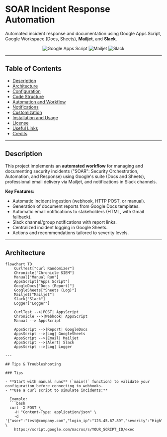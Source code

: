# SOAR Incident Response Automation

Automated incident response and documentation using Google Apps Script, Google Workspace (Docs, Sheets), **Mailjet**, and **Slack**.

<div align="center">
<img src="https://img.shields.io/badge/Automation-Google%20Apps%20Script-blue" alt="Google Apps Script"/>
<img src="https://img.shields.io/badge/Email-Mailjet-green" alt="Mailjet"/>
<img src="https://img.shields.io/badge/Chat-Slack-%234A154B" alt="Slack"/>
</div>

---

## Table of Contents

- [Description](#description)
- [Architecture](#architecture)
- [Configuration](#configuration)
- [Code Structure](#code-structure)
- [Automation and Workflow](#automation-and-workflow)
- [Notifications](#notifications)
- [Customization](#customization)
- [Installation and Usage](#installation-and-usage)
- [License](#license)
- [Useful Links](#useful-links)
- [Credits](#credits)

---

## Description

This project implements an **automated workflow** for managing and documenting security incidents ("SOAR": Security Orchestration, Automation, and Response) using Google's suite (Docs and Sheets), professional email delivery via Mailjet, and notifications in Slack channels.

**Key Features:**
- Automatic incident ingestion (webhook, HTTP POST, or manual).
- Generation of document reports from Google Docs templates.
- Automatic email notifications to stakeholders (HTML, with Gmail fallback).
- Slack channel/group notifications with report links.
- Centralized incident logging in Google Sheets.
- Actions and recommendations tailored to severity levels.

---

## Architecture

```mermaid
flowchart TD
    CurlTest["curl Randomizer"]
    Chronicle["Chronicle SIEM"]
    Manual["Manual Run"]
    AppsScript["Apps Script"]
    GoogleDocs["Docs (Report)"]
    GoogleSheets["Sheets (Log)"]
    Mailjet["Mailjet"]
    Slack["Slack"]
    Logger["Logger"]

    CurlTest -->|POST| AppsScript
    Chronicle -->|Webhook| AppsScript
    Manual --> AppsScript

    AppsScript -->|Report| GoogleDocs
    AppsScript -->|Log| GoogleSheets
    AppsScript -->|Email| Mailjet
    AppsScript -->|Alert| Slack
    AppsScript -->|Log| Logger

---

## Tips & Troubleshooting

### Tips

- **Start with manual runs** (`main()` function) to validate your configuration before connecting to webhooks.
- **Use a curl script to simulate incidents:**

  Example:
  ```bash
  curl -X POST \
    -H "Content-Type: application/json" \
    -d '{"user":"test@company.com","login_ip":"123.45.67.89","severity":"High"}' \
    https://script.google.com/macros/s/YOUR_SCRIPT_ID/exec

